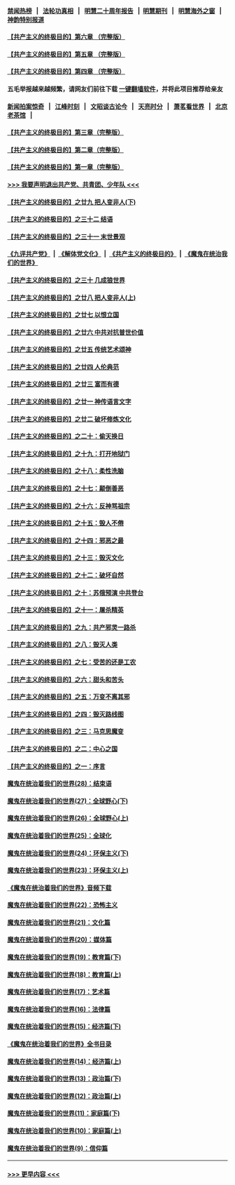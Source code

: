#### [禁闻热榜](热点新闻.md?=0)  &nbsp;&nbsp;|&nbsp;&nbsp; [法轮功真相](https://github.com/gfw-breaker/truth/blob/master/README.md?=0) &nbsp;&nbsp;|&nbsp;&nbsp; [明慧二十周年报告](https://github.com/gfw-breaker/mh-reports/blob/master/README.md?=0) &nbsp;&nbsp;|&nbsp;&nbsp;[明慧期刊](https://github.com/gfw-breaker/mh-qikan) &nbsp;&nbsp;|&nbsp;&nbsp; [明慧海外之窗](https://github.com/gfw-breaker/mh-news/blob/master/README.md?=0) &nbsp;&nbsp;|&nbsp;&nbsp; [神韵特别报道](https://github.com/gfw-breaker/mh-news/blob/master/shenyun.md?=0)
#### [【共产主义的终极目的】第六章 （完整版）](../pages/nsc422/n11428913.md?t=03040032) 
#### [【共产主义的终极目的】第五章 （完整版）](../pages/nsc422/n11428912.md?t=03040032) 
#### [【共产主义的终极目的】第四章 （完整版）](../pages/nsc422/n11428907.md?t=03040032) 
#### 五毛举报越来越频繁，请网友们前往下载 [一键翻墙软件](https://github.com/gfw-breaker/ssr-accounts)，并将此项目推荐给亲友
#### [新闻拍案惊奇](https://github.com/gfw-breaker/banned-news/blob/master/pages/link4.md) &nbsp;&nbsp;|&nbsp;&nbsp; [江峰时刻](https://github.com/gfw-breaker/banned-news/blob/master/pages/link4.md) &nbsp;&nbsp;|&nbsp;&nbsp; [文昭谈古论今](https://github.com/gfw-breaker/banned-news/blob/master/pages/link4.md) &nbsp;&nbsp;|&nbsp;&nbsp; [天亮时分](https://github.com/gfw-breaker/banned-news/blob/master/pages/link4.md) &nbsp;&nbsp;|&nbsp;&nbsp; [萧茗看世界](https://github.com/gfw-breaker/banned-news/blob/master/pages/link4.md) &nbsp;&nbsp;|&nbsp;&nbsp; [北京老茶馆](https://github.com/gfw-breaker/banned-news/blob/master/pages/link4.md) &nbsp;&nbsp;|&nbsp;&nbsp; 
#### [【共产主义的终极目的】第三章（完整版）](../pages/nsc422/n11428848.md?t=03040032) 
#### [【共产主义的终极目的】第二章（完整版）](../pages/nsc422/n11428831.md?t=03040032) 
#### [【共产主义的终极目的】第一章（完整版）](../pages/nsc422/n11417651.md?t=03040032) 
#### [>>> 我要声明退出共产党、共青团、少年队 <<<](https://github.com/begood0513/goodnews/blob/master/quit/letter.md) 
#### [【共产主义的终极目的】之廿九 把人变非人(下)](../pages/nsc422/n11344140.md?t=03040032) 
#### [【共产主义的终极目的】之三十二 结语](../pages/nsc422/n11360535.md?t=03040032) 
#### [【共产主义的终极目的】之三十一 末世景观](../pages/nsc422/n11351129.md?t=03040032) 
#### [《九评共产党》](https://github.com/begood0513/9ping.md/blob/master/README.md) &nbsp;|&nbsp; [《解体党文化》](../../../../jtdwh.md/blob/master/README.md)  &nbsp;|&nbsp; [《共产主义的终极目的》](../../../../gczydzjmd.md/blob/master/README.md) &nbsp;|&nbsp; [《魔鬼在统治我们的世界》](../../../../mgztzwmdsj.md/blob/master/README.md) 
#### [【共产主义的终极目的】之三十 几成狼世界](../pages/nsc422/n11348280.md?t=03040032) 
#### [【共产主义的终极目的】之廿八 把人变非人(上)](../pages/nsc422/n11340492.md?t=03040032) 
#### [【共产主义的终极目的】之廿七 以恨立国](../pages/nsc422/n11336944.md?t=03040032) 
#### [【共产主义的终极目的】之廿六 中共对抗普世价值](../pages/nsc422/n11324785.md?t=03040032) 
#### [【共产主义的终极目的】之廿五 传统艺术颂神](../pages/nsc422/n11296396.md?t=03040032) 
#### [【共产主义的终极目的】之廿四 人伦典范](../pages/nsc422/n11296397.md?t=03040032) 
#### [【共产主义的终极目的】之廿三 富而有德](../pages/nsc422/n11283598.md?t=03040032) 
#### [【共产主义的终极目的】之廿一 神传语言文字](../pages/nsc422/n11263265.md?t=03040032) 
#### [【共产主义的终极目的】之廿二 破坏修炼文化](../pages/nsc422/n11245728.md?t=03040032) 
#### [【共产主义的终极目的】之二十：偷天换日](../pages/nsc422/n11238846.md?t=03040032) 
#### [【共产主义的终极目的】之十九：打开地狱门](../pages/nsc422/n11206376.md?t=03040032) 
#### [【共产主义的终极目的】之十八：柔性洗脑](../pages/nsc422/n11199994.md?t=03040032) 
#### [【共产主义的终极目的】之十七：颠倒善恶](../pages/nsc422/n11179782.md?t=03040032) 
#### [【共产主义的终极目的】之十六：反神骂祖宗](../pages/nsc422/n11166798.md?t=03040032) 
#### [【共产主义的终极目的】之十五：毁人不倦](../pages/nsc422/n11166792.md?t=03040032) 
#### [【共产主义的终极目的】之十四：邪恶之最](../pages/nsc422/n11150249.md?t=03040032) 
#### [【共产主义的终极目的】之十三：毁灭文化](../pages/nsc422/n11135227.md?t=03040032) 
#### [【共产主义的终极目的】之十二：破坏自然](../pages/nsc422/n11135214.md?t=03040032) 
#### [【共产主义的终极目的】之十：苏俄预演 中共登台](../pages/nsc422/n11118424.md?t=03040032) 
#### [【共产主义的终极目的】之十一：屠杀精英](../pages/nsc422/n11118442.md?t=03040032) 
#### [【共产主义的终极目的】之九：共产邪灵一路杀](../pages/nsc422/n11114139.md?t=03040032) 
#### [【共产主义的终极目的】之八：毁灭人类](../pages/nsc422/n11108503.md?t=03040032) 
#### [【共产主义的终极目的】之七：受苦的还是工农](../pages/nsc422/n11101809.md?t=03040032) 
#### [【共产主义的终极目的】之六：甜头和苦头](../pages/nsc422/n11096971.md?t=03040032) 
#### [【共产主义的终极目的】之五：万变不离其邪](../pages/nsc422/n11091285.md?t=03040032) 
#### [【共产主义的终极目的】之四：毁灭路线图](../pages/nsc422/n11086284.md?t=03040032) 
#### [【共产主义的终极目的】之三：马克思魔变](../pages/nsc422/n11061941.md?t=03040032) 
#### [【共产主义的终极目的】之二：中心之国](../pages/nsc422/n11047728.md?t=03040032) 
#### [【共产主义的终极目的】之一：序言](../pages/nsc422/n11086077.md?t=03040032) 
#### [魔鬼在统治着我们的世界(28)：结束语](../pages/nsc422/n10936246.md?t=03040032) 
#### [魔鬼在统治着我们的世界(27)：全球野心(下)](../pages/nsc422/n10928319.md?t=03040032) 
#### [魔鬼在统治着我们的世界(26)：全球野心(上)](../pages/nsc422/n10900318.md?t=03040032) 
#### [魔鬼在统治着我们的世界(25)：全球化](../pages/nsc422/n10788205.md?t=03040032) 
#### [魔鬼在统治着我们的世界(24)：环保主义(下)](../pages/nsc422/n10695307.md?t=03040032) 
#### [魔鬼在统治着我们的世界(23)：环保主义(上)](../pages/nsc422/n10688613.md?t=03040032) 
#### [《魔鬼在统治着我们的世界》音频下载](../pages/nsc422/n10635553.md?t=03040032) 
#### [魔鬼在统治着我们的世界(22)：恐怖主义](../pages/nsc422/n10614727.md?t=03040032) 
#### [魔鬼在统治着我们的世界(21)：文化篇](../pages/nsc422/n10597706.md?t=03040032) 
#### [魔鬼在统治着我们的世界(20)：媒体篇](../pages/nsc422/n10586579.md?t=03040032) 
#### [魔鬼在统治着我们的世界(19)：教育篇(下)](../pages/nsc422/n10564808.md?t=03040032) 
#### [魔鬼在统治着我们的世界(18)：教育篇(上)](../pages/nsc422/n10526970.md?t=03040032) 
#### [魔鬼在统治着我们的世界(17)：艺术篇](../pages/nsc422/n10499093.md?t=03040032) 
#### [魔鬼在统治着我们的世界(16)：法律篇](../pages/nsc422/n10485969.md?t=03040032) 
#### [魔鬼在统治着我们的世界(15)：经济篇(下)](../pages/nsc422/n10469975.md?t=03040032) 
#### [《魔鬼在统治着我们的世界》全书目录](../pages/nsc422/n10464261.md?t=03040032) 
#### [魔鬼在统治着我们的世界(14)：经济篇(上)](../pages/nsc422/n10457370.md?t=03040032) 
#### [魔鬼在统治着我们的世界(13)：政治篇(下)](../pages/nsc422/n10448270.md?t=03040032) 
#### [魔鬼在统治着我们的世界(12)：政治篇(上)](../pages/nsc422/n10444576.md?t=03040032) 
#### [魔鬼在统治着我们的世界(11)：家庭篇(下)](../pages/nsc422/n10440961.md?t=03040032) 
#### [魔鬼在统治着我们的世界(10)：家庭篇(上)](../pages/nsc422/n10435448.md?t=03040032) 
#### [魔鬼在统治着我们的世界(9)：信仰篇](../pages/nsc422/n10432159.md?t=03040032) 

----
#### [ >>> 更早内容 <<< ](../indexes/nsc422-earlier.md)
